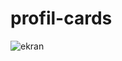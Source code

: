 # profil-cards
![ekran](https://github.com/aysekorkmaz1/profil-cards/assets/147662954/2d948252-69d5-4d0b-930c-8bf67e981402)
